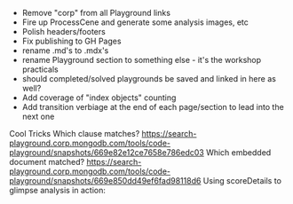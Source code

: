 * Remove "corp" from all Playground links
* Fire up ProcessCene and generate some analysis images, etc
* Polish headers/footers
* Fix publishing to GH Pages
* rename .md's to .mdx's
* rename Playground section to something else - it's the workshop practicals
* should completed/solved playgrounds be saved and linked in here as well?
* Add coverage of "index objects" counting
* Add transition verbiage at the end of each page/section to lead into the next one

Cool Tricks
Which clause matches?
https://search-playground.corp.mongodb.com/tools/code-playground/snapshots/669e82e12ce7658e786edc03
Which embedded document matched?
https://search-playground.corp.mongodb.com/tools/code-playground/snapshots/669e850dd49ef6fad98118d6
Using scoreDetails to glimpse analysis in action:
